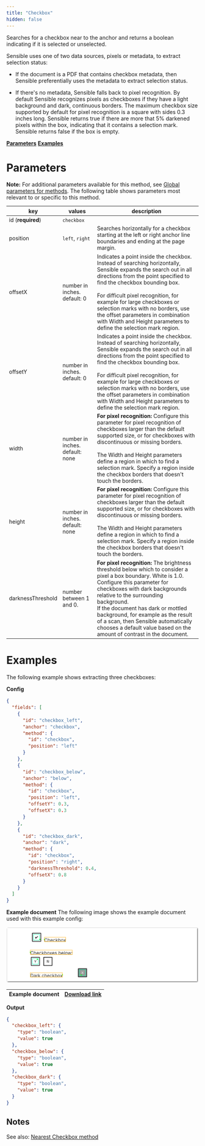 ```yaml
---
title: "Checkbox"
hidden: false
---
```

Searches for a checkbox near to the anchor and returns a boolean indicating if it is selected or unselected. 

Sensible uses one of two data sources, pixels or metadata, to extract selection status:

- If the document is a PDF that contains checkbox metadata, then Sensible preferentially uses the metadata to extract selection status.  

- If there's no metadata, Sensible falls back to pixel recognition. By default Sensible recognizes pixels as checkboxes if they have a light background and dark, continuous borders. The maximum checkbox size supported by default for pixel recognition is a square with sides 0.3 inches long. Sensible returns true if  there are more that 5% darkened pixels within the box, indicating that it contains a selection mark.  Sensible  returns false if the box is empty. 

[**Parameters**](doc:checkbox#parameters)
[**Examples**](doc:checkbox#examples)

Parameters
=====

**Note:** For additional parameters available for this method, see [Global parameters for methods](doc:method#global-parameters-for-methods). The following table shows parameters most relevant to or specific to this method.

| key               | values                          | description                                                  |
| ----------------- | ------------------------------- | ------------------------------------------------------------ |
| id (**required**) | `checkbox`                      |                                                              |
| position          | `left`, `right`                 | Searches horizontally for a checkbox starting at the left or right anchor line boundaries and ending at the page margin. <br/> |
| offsetX           | number in inches. default: 0    | Indicates a point inside the checkbox. Instead of searching horizontally, Sensible  expands the search out in all directions from the point specified to find the checkbox bounding box.<br/><br/> For difficult pixel recognition, for example for large checkboxes or selection marks with no borders,  use the offset parameters in combination with Width and Height parameters to define the selection mark region.<br/> |
| offsetY           | number in inches. default: 0    | Indicates a point inside the checkbox. Instead of searching horizontally, Sensible  expands the search out in all directions from the point specified to find the checkbox bounding box.<br/><br/>For difficult pixel recognition, for example for large checkboxes or selection marks with no borders,  use the offset parameters in combination with Width and Height parameters to define the selection mark region.<br/> |
| width             | number in inches. default: none | **For pixel recognition:**  Configure this parameter for pixel recognition of checkboxes larger than the default supported size, or for checkboxes with discontinuous or missing borders.<br/><br/>The Width and Height parameters define a region in which to find a selection mark. Specify a region inside the checkbox borders that doesn't touch the borders. <br/> |
| height            | number in inches. default: none | **For pixel recognition:**  Configure this parameter for pixel recognition of checkboxes larger than the default supported size, or for checkboxes with discontinuous or missing borders.<br/><br/>The Width and Height parameters define a region in which to find a selection mark. Specify a region inside the checkbox borders that doesn't touch the borders. <br/> |
| darknessThreshold | number between 1 and 0.         | **For pixel recognition:**  The brightness threshold below which to consider a pixel a box boundary. White is 1.0. Configure this parameter for checkboxes with dark backgrounds relative to the surrounding background.<br>If the document has dark or mottled background, for example as the result of a scan, then Sensible automatically chooses a default value based on the amount of contrast in the document.<br/> |

Examples
====

The following example shows extracting three checkboxes:

**Config**

```json
{
  "fields": [
    {
      "id": "checkbox_left",
      "anchor": "checkbox",
      "method": {
        "id": "checkbox",
        "position": "left"
      }
    },
    {
      "id": "checkbox_below",
      "anchor": "below",
      "method": {
        "id": "checkbox",
        "position": "left",
        "offsetY": 0.3,
        "offsetX": 0.3
      }
    },
    {
      "id": "checkbox_dark",
      "anchor": "dark",
      "method": {
        "id": "checkbox",
        "position": "right",
        "darknessThreshold": 0.4,
        "offsetX": 0.8
      }
    }
  ]
}
```

**Example document**
The following image shows the example document used with this example config:



![Click to enlarge](https://raw.githubusercontent.com/sensible-hq/sensible-docs/main//readme-sync/assets/v0/images/final/checkbox.png)

| Example document | [Download link](https://raw.githubusercontent.com/sensible-hq/sensible-docs/main/readme-sync/assets/v0/pdfs/checkbox.pdf) |
| ----------- | ------------------------------------------------------------ |




**Output**

```json
{
  "checkbox_left": {
    "type": "boolean",
    "value": true
  },
  "checkbox_below": {
    "type": "boolean",
    "value": true
  },
  "checkbox_dark": {
    "type": "boolean",
    "value": true
  }
}
```

Notes
---

See also: [Nearest Checkbox method](doc:nearest-checkbox)











